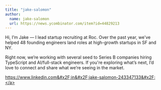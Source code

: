 ```yaml
---
title: "jake-salomon"
author:
  name: jake-salomon
  url: https://news.ycombinator.com/item?id=44829213
---
```

Hi, I’m Jake — I lead startup recruiting at Roc. Over the past year, we&#x27;ve helped 48 founding engineers land roles at high-growth startups in SF and NY.

Right now, we’re working with several seed to Series B companies hiring TypeScript and AI&#x2F;full-stack engineers. If you&#x27;re exploring what’s next, I’d love to connect and share what we’re seeing in the market.

<a href="https:&#x2F;&#x2F;www.linkedin.com&#x2F;in&#x2F;jake-salomon-243347133&#x2F;" rel="nofollow">https:&#x2F;&#x2F;www.linkedin.com&#x2F;in&#x2F;jake-salomon-243347133&#x2F;</a>
<JobApplication />
